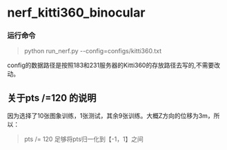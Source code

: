 # nerf_kitti360_binocular
### 运行命令
> python run_nerf.py --config=configs/kitti360.txt

config的数据路径是按照183和231服务器的Kitti360的存放路径去写的,不需要改动。

## 关于pts /=120 的说明
因为选择了10张图象训练，1张测试，其余9张训练。大概Z方向的位移为3m，所以：
>pts /= 120
足够将pts归一化到【-1，1】之间
